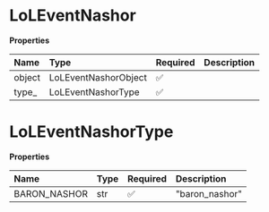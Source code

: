 # LoLEventNashor

**Properties**

| Name   | Type                 | Required | Description |
| :----- | :------------------- | :------- | :---------- |
| object | LoLEventNashorObject | ✅       |             |
| type\_ | LoLEventNashorType   | ✅       |             |

# LoLEventNashorType

**Properties**

| Name         | Type | Required | Description    |
| :----------- | :--- | :------- | :------------- |
| BARON_NASHOR | str  | ✅       | "baron_nashor" |
